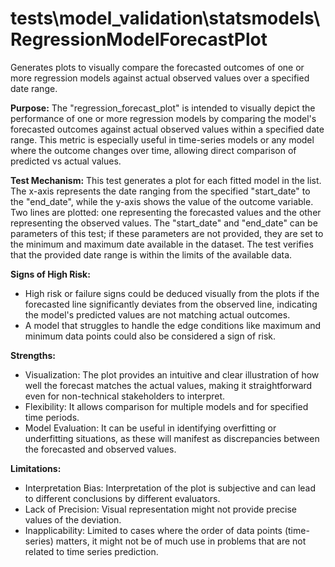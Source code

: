 # tests\model_validation\statsmodels\RegressionModelForecastPlot

Generates plots to visually compare the forecasted outcomes of one or more regression models against actual
observed values over a specified date range.

**Purpose:** The "regression_forecast_plot" is intended to visually depict the performance of one or more
regression models by comparing the model's forecasted outcomes against actual observed values within a specified
date range. This metric is especially useful in time-series models or any model where the outcome changes over
time, allowing direct comparison of predicted vs actual values.

**Test Mechanism:** This test generates a plot for each fitted model in the list. The x-axis represents the date
ranging from the specified "start_date" to the "end_date", while the y-axis shows the value of the outcome
variable. Two lines are plotted: one representing the forecasted values and the other representing the observed
values. The "start_date" and "end_date" can be parameters of this test; if these parameters are not provided, they
are set to the minimum and maximum date available in the dataset. The test verifies that the provided date range is
within the limits of the available data.

**Signs of High Risk:**

- High risk or failure signs could be deduced visually from the plots if the forecasted line significantly deviates
from the observed line, indicating the model's predicted values are not matching actual outcomes.
- A model that struggles to handle the edge conditions like maximum and minimum data points could also be
considered a sign of risk.

**Strengths:**

- Visualization: The plot provides an intuitive and clear illustration of how well the forecast matches the actual
values, making it straightforward even for non-technical stakeholders to interpret.
- Flexibility: It allows comparison for multiple models and for specified time periods.
- Model Evaluation: It can be useful in identifying overfitting or underfitting situations, as these will manifest
as discrepancies between the forecasted and observed values.

**Limitations:**

- Interpretation Bias: Interpretation of the plot is subjective and can lead to different conclusions by different
evaluators.
- Lack of Precision: Visual representation might not provide precise values of the deviation.
- Inapplicability: Limited to cases where the order of data points (time-series) matters, it might not be of much
use in problems that are not related to time series prediction.